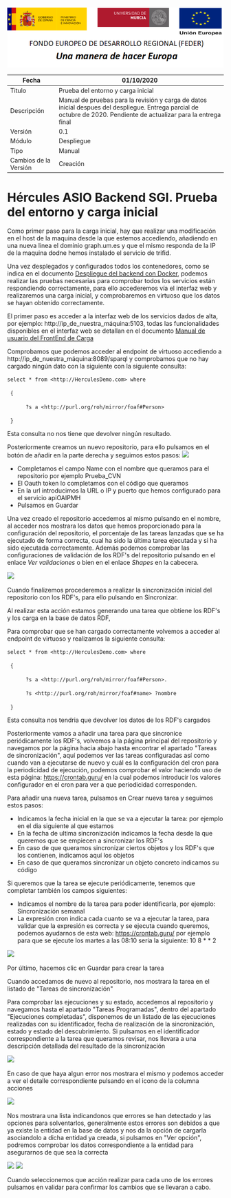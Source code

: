 ![](.//media/CabeceraDocumentosMD.png)

| Fecha         | 01/10/2020                                                   |
| ------------- | ------------------------------------------------------------ |
|Titulo|Prueba del entorno y carga inicial| 
|Descripción|Manual de pruebas para la revisión y carga de datos inicial despues del despliegue. Entrega parcial de octubre de 2020. Pendiente de actualizar para la entrega final|
|Versión|0.1|
|Módulo|Despliegue|
|Tipo|Manual|
|Cambios de la Versión|Creación|

# Hércules ASIO Backend SGI. Prueba del entorno y carga inicial

Como primer paso para la carga inicial, hay que realizar una modificación en el host de la maquina desde la que estemos accediendo, añadiendo en una nueva linea el dominio graph.um.es y que el mismo responda de la IP de la maquina dodne hemos instalado el servicio de trifid.

Una vez desplegados y configurados todos los contenedores, como se indica en el documento [Despliegue del backend con Docker](https://github.com/HerculesCRUE/GnossDeustoBackend/tree/master/docker-images), podemos realizar las pruebas necesarias para comprobar todos los servicios están respondiendo correctamente, para ello accederemos vía el interfaz web y realizaremos una carga inicial, y comprobaremos en virtuoso que los datos se hayan obtenido correctamente. 

El primer paso es acceder a la interfaz web de los servicios dados de alta, por ejemplo: http://ip_de_nuestra_máquina:5103, todas las funcionalidades disponibles en el interfaz web se detallan en el documento [Manual de usuario del FrontEnd de Carga](../src\Hercules.Asio.Web/Manual-de-usuario.md#administraci%C3%B3n-de-p%C3%A1ginas)

Comprobamos que podemos acceder al endpoint de virtuoso accediendo a http://ip_de_nuestra_máquina:8089/sparql y comprobamos que no hay cargado ningún dato con la siguiente con la siguiente consulta:
```
select * from <http://HerculesDemo.com> where

 {

      ?s a <http://purl.org/roh/mirror/foaf#Person>

 }
```

Esta consulta no nos tiene que devolver ningún resultado.

Posteriormente creamos un nuevo repositorio, para ello pulsamos en el botón de añadir en la parte derecha y seguimos estos pasos:
![](media/crear_repositorio.png)

* Completamos el campo Name con el nombre que queramos para el repositorio por ejemplo Prueba_CVN
* El Oauth token lo completamos con el código que queramos
* En la url introducimos la URL o IP y puerto que hemos configurado para el servicio apiOAIPMH
* Pulsamos en Guardar

Una vez creado el repositorio accedemos al mismo pulsando en el nombre, al acceder nos mostrara los datos que hemos proporcionado para la configuración del repositorio, el porcentaje de las tareas lanzadas que se ha ejecutado de forma correcta, cual ha sido la última tarea ejecutada y si ha sido ejecutada correctamente. Además podemos comprobar las configuraciones de validación de los RDF's del repositorio pulsando en el enlace *Ver validaciones* o bien en el enlace *Shapes* en la cabecera.

![](media/repositorio.png)

Cuando finalizemos procederemos a realizar la sincronización inicial del repositorio con los RDF's, para ello pulsando en Sincronizar.

Al realizar esta acción estamos generando una tarea que obtiene los RDF's y los carga en la base de datos RDF, 

Para comprobar que se han cargado correctamente volvemos a acceder al endpoint de virtuoso y realizamos la siguiente consulta:
```
select * from <http://HerculesDemo.com> where

 {

      ?s a <http://purl.org/roh/mirror/foaf#Person>.

      ?s <http://purl.org/roh/mirror/foaf#name> ?nombre

 }
```

Esta consulta nos tendria que devolver los datos de los RDF's cargados

Posteriormente vamos a añadir una tarea para que sincronice periódicamente los RDF's, volvemos a la página principal del repositorio y navegamos por la página hacia abajo hasta encontrar el apartado "Tareas de sincronización", aquí podemos ver las tareas configuradas así como cuando van a ejecutarse de nuevo y cuál es la configuración del cron para la periodicidad de ejecución, podemos comprobar el valor haciendo uso de esta página: https://crontab.guru/ en la cual podemos introducir los valores configurador en el cron para ver a que periodicidad corresponden.


Para añadir una nueva tarea, pulsamos en Crear nueva tarea y seguimos estos pasos:

* Indicamos la fecha inicial en la que se va a ejecutar la tarea: por ejemplo en el dia siguiente al que estamos
* En la fecha de ultima sincronización indicamos la fecha desde la que queremos que se empiecen a sincronizar los RDF's
* En caso de que queramos sincronizar ciertos objetos y los RDF's que los contienen, indicamos aquí los objetos
* En caso de que queramos sincronizar un objeto concreto indicamos su código

Si queremos que la tarea se ejecute periódicamente, tenemos que completar también los campos siguientes:
* Indicamos el nombre de la tarea para poder identificarla, por ejemplo: Sincronización semanal
* La expresión cron indica cada cuanto se va a ejecutar la tarea, para validar que la expresión es correcta y se ejecuta cuando queremos, podemos ayudarnos de esta web: https://crontab.guru/ por ejemplo para que se ejecute los martes a las 08:10 seria la siguiente: 10 8 * * 2

![](media/crear_tarea.png)

Por último, hacemos clic en Guardar para crear la tarea

Cuando accedamos de nuevo al repositorio, nos mostrara la tarea en el listado de "Tareas de sincronización"

Para comprobar las ejecuciones y su estado, accedemos al repositorio y navegamos hasta el apartado "Tareas Programadas", dentro del apartado "Ejecuciones completadas", disponemos de un listado de las ejecuciones realizadas con su identificador, fecha de realización de la sincronización, estado y estado del descubrimiento. Si pulsamos en el identificador correspondiente a la tarea que queramos revisar, nos llevara a una descripción detallada del resultado de la sincronización

![](media/tareas_programadas.png)

En caso de que haya algun error nos mostrara el mismo y podemos acceder a ver el detalle correspondiente pulsando en el icono de la columna acciones

![](media/detalle_tarea.png)

Nos mostrara una lista indicandonos que errores se han detectado y las opciones para solventarlos, generalmente estos errores son debidos a que ya existe la entidad en la base de datos y nos da la opción de cargarla asociandolo a dicha entidad ya creada, si pulsamos en "Ver opción", podremos comprobar los datos correspondiente a la entidad para asegurarnos de que sea la correcta

![](media/detalle_errores.png)
![](media/detalle_entidad.png)

Cuando seleccionemos que acción realizar para cada uno de los errores pulsamos en validar para confirmar los cambios que se llevaran a cabo.

